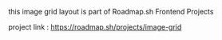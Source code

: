 this image grid layout is part of Roadmap.sh Frontend Projects 

project link : https://roadmap.sh/projects/image-grid
